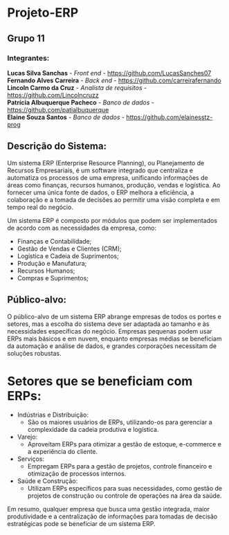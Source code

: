 # Projeto-ERP

## Grupo 11

### Integrantes:

**Lucas Silva Sanchas** - *Front end* - https://github.com/LucasSanches07 \
**Fernando Alves Carreira** - *Back end* - https://github.com/carreirafernando \
**Lincoln Carmo da Cruz** - *Analísta de requisitos* - https://github.com/Lincolncruzz \
**Patrícia Albuquerque Pacheco** - *Banco de dados* - https://github.com/patialbuquerque \
**Elaine Souza Santos** - *Banco de dados* - https://github.com/elainesstz-prog 


## Descrição do Sistema:

Um sistema ERP (Enterprise Resource Planning), ou Planejamento de Recursos Empresariais, é um software integrado que centraliza e automatiza os processos de uma empresa, unificando informações de áreas como finanças, recursos humanos, produção, vendas e logística. Ao fornecer uma única fonte de dados, o ERP melhora a eficiência, a colaboração e a tomada de decisões ao permitir uma visão completa e em tempo real do negócio.

Um sistema ERP é composto por módulos que podem ser implementados de acordo com as necessidades da empresa, como:

* Finanças e Contabilidade;
* Gestão de Vendas e Clientes (CRM);
* Logística e Cadeia de Suprimentos;
* Produção e Manufatura;
* Recursos Humanos;
* Compras e Suprimentos;


## Público-alvo:

O público-alvo de um sistema ERP abrange empresas de todos os portes e setores, mas a escolha do sistema deve ser adaptada ao tamanho e às necessidades específicas do negócio. Empresas pequenas podem usar ERPs mais básicos e em nuvem, enquanto empresas médias se beneficiam da automação e análise de dados, e grandes corporações necessitam de soluções robustas.

# Setores que se beneficiam com ERPs:

* Indústrias e Distribuição:
    - São os maiores usuários de ERPs, utilizando-os para gerenciar a complexidade da cadeia produtiva e logística. 
* Varejo:
    - Aproveitam ERPs para otimizar a gestão de estoque, e-commerce e a experiência do cliente. 
* Serviços:
    - Empregam ERPs para a gestão de projetos, controle financeiro e otimização de processos internos. 
* Saúde e Construção:
    - Utilizam ERPs específicos para suas necessidades, como gestão de projetos de construção ou controle de operações na área da saúde. 

Em resumo, qualquer empresa que busca uma gestão integrada, maior produtividade e a centralização de informações para tomadas de decisão estratégicas pode se beneficiar de um sistema ERP. 